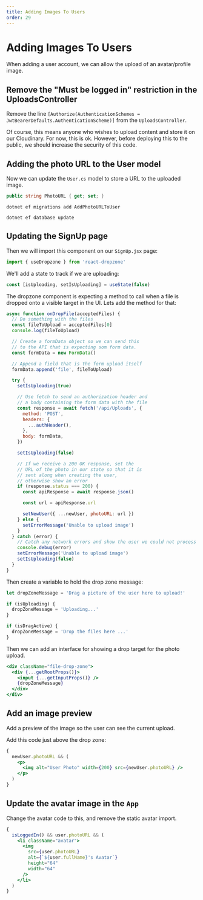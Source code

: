 ```yaml
---
title: Adding Images To Users
order: 29
---
```


# Adding Images To Users

When adding a user account, we can allow the upload of an avatar/profile image.

## Remove the "Must be logged in" restriction in the UploadsController

Remove the line
`[Authorize(AuthenticationSchemes = JwtBearerDefaults.AuthenticationScheme)]`
from the `UploadsController`.

Of course, this means anyone who wishes to upload content and store it on our
Cloudinary. For now, this is ok. However, before deploying this to the public,
we should increase the security of this code.

## Adding the photo URL to the User model

Now we can update the `User.cs` model to store a URL to the uploaded image.

```csharp
public string PhotoURL { get; set; }
```

```shell
dotnet ef migrations add AddPhotoURLToUser
```

```shell
dotnet ef database update
```

## Updating the SignUp page

Then we will import this component on our `SignUp.jsx` page:

```javascript
import { useDropzone } from 'react-dropzone'
```

We'll add a state to track if we are uploading:

```javascript
const [isUploading, setIsUploading] = useState(false)
```

The dropzone component is expecting a method to call when a file is dropped onto
a visible target in the UI. Lets add the method for that:

```javascript
async function onDropFile(acceptedFiles) {
  // Do something with the files
  const fileToUpload = acceptedFiles[0]
  console.log(fileToUpload)

  // Create a formData object so we can send this
  // to the API that is expecting som form data.
  const formData = new FormData()

  // Append a field that is the form upload itself
  formData.append('file', fileToUpload)

  try {
    setIsUploading(true)

    // Use fetch to send an authorization header and
    // a body containing the form data with the file
    const response = await fetch('/api/Uploads', {
      method: 'POST',
      headers: {
        ...authHeader(),
      },
      body: formData,
    })

    setIsUploading(false)

    // If we receive a 200 OK response, set the
    // URL of the photo in our state so that it is
    // sent along when creating the user,
    // otherwise show an error
    if (response.status === 200) {
      const apiResponse = await response.json()

      const url = apiResponse.url

      setNewUser({ ...newUser, photoURL: url })
    } else {
      setErrorMessage('Unable to upload image')
    }
  } catch (error) {
    // Catch any network errors and show the user we could not process their upload
    console.debug(error)
    setErrorMessage('Unable to upload image')
    setIsUploading(false)
  }
}
```

Then create a variable to hold the drop zone message:

```javascript
let dropZoneMessage = 'Drag a picture of the user here to upload!'

if (isUploading) {
  dropZoneMessage = 'Uploading...'
}

if (isDragActive) {
  dropZoneMessage = 'Drop the files here ...'
}
```

Then we can add an interface for showing a drop target for the photo upload.

```jsx
<div className="file-drop-zone">
  <div {...getRootProps()}>
    <input {...getInputProps()} />
    {dropZoneMessage}
  </div>
</div>
```

## Add an image preview

Add a preview of the image so the user can see the current upload.

Add this code just above the drop zone:

```jsx
{
  newUser.photoURL && (
    <p>
      <img alt="User Photo" width={200} src={newUser.photoURL} />
    </p>
  )
}
```

## Update the avatar image in the `App`

Change the avatar code to this, and remove the static avatar import.

```jsx
{
  isLoggedIn() && user.photoURL && (
    <li className="avatar">
      <img
        src={user.photoURL}
        alt={`${user.fullName}'s Avatar`}
        height="64"
        width="64"
      />
    </li>
  )
}
```

<GithubCommitView repo="suncoast-devs/TacoTuesday" commit="272ff13148267773004bdf444348b1e2496226ce"/>

